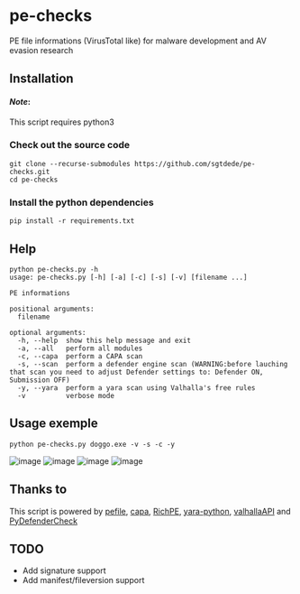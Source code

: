 # pe-checks
PE file informations (VirusTotal like) for malware development and AV evasion research

## Installation
#### *Note*:
This script requires python3

### Check out the source code
```
git clone --recurse-submodules https://github.com/sgtdede/pe-checks.git
cd pe-checks
```
### Install the python dependencies
```
pip install -r requirements.txt
```

## Help
```
python pe-checks.py -h
usage: pe-checks.py [-h] [-a] [-c] [-s] [-v] [filename ...]

PE informations

positional arguments:
  filename

optional arguments:
  -h, --help  show this help message and exit
  -a, --all   perform all modules
  -c, --capa  perform a CAPA scan
  -s, --scan  perform a defender engine scan (WARNING:before lauching that scan you need to adjust Defender settings to: Defender ON, Submission OFF)
  -y, --yara  perform a yara scan using Valhalla's free rules  
  -v          verbose mode
```

## Usage exemple
```
python pe-checks.py doggo.exe -v -s -c -y
```
![image](https://user-images.githubusercontent.com/5963320/130526489-5f79d041-e1c0-404e-be2a-bdf174a38a5b.png)
![image](https://user-images.githubusercontent.com/5963320/130305528-035f8c5a-48e9-4652-82fc-b484330146d7.png)
![image](https://user-images.githubusercontent.com/5963320/130305483-aadc7dc5-4995-4411-a24f-1768c4a3440d.png)
![image](https://user-images.githubusercontent.com/5963320/130877004-47a5bfd8-f445-44c7-b6cd-e748b23e3804.png)


## Thanks to
This script is powered by [pefile](https://github.com/erocarrera/pefile), [capa](https://github.com/fireeye/capa), [RichPE](https://github.com/RichHeaderResearch/RichPE), [yara-python](https://github.com/VirusTotal/yara-python), [valhallaAPI](https://github.com/NextronSystems/valhallaAPI) and [PyDefenderCheck](https://gist.github.com/daddycocoaman/108d807e89a0f9731304bc848fa219f0)

## TODO
- Add signature support
- Add manifest/fileversion support
